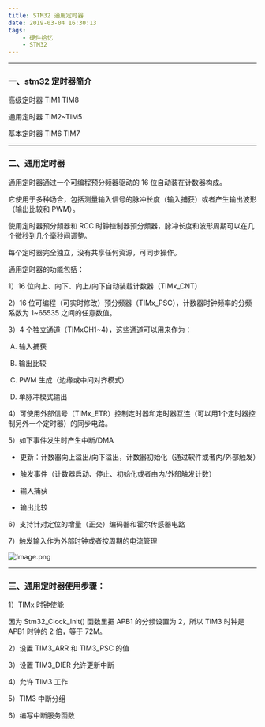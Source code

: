 ```yaml
---
title: STM32 通用定时器
date: 2019-03-04 16:30:13
tags:
    - 硬件拾忆
    - STM32
---
```


---

### 一、stm32 定时器简介



高级定时器 TIM1 TIM8

通用定时器 TIM2~TIM5

基本定时器 TIM6 TIM7

<!--more-->

------

### 二、通用定时器



通用定时器通过一个可编程预分频器驱动的 16 位自动装在计数器构成。



它使用于多种场合，包括测量输入信号的脉冲长度（输入捕获）或者产生输出波形（输出比较和 PWM）。



使用定时器预分频器和 RCC 时钟控制器预分频器，脉冲长度和波形周期可以在几个微秒到几个毫秒间调整。



每个定时器完全独立，没有共享任何资源，可同步操作。 



通用定时器的功能包括：



1）16 位向上、向下、向上/向下自动装载计数器（TIMx_CNT）

2）16 位可编程（可实时修改）预分频器（TIMx_PSC），计数器时钟频率的分频系数为 1~65535 之间的任意数值。

3）4 个独立通道（TIMxCH1~4），这些通道可以用来作为：

​    A. 输入捕获

​    B. 输出比较

​    C. PWM 生成（边缘或中间对齐模式）

​    D. 单脉冲模式输出

4）可使用外部信号（TIMx_ETR）控制定时器和定时器互连（可以用1个定时器控制另外一个定时器）的同步电路。

5）如下事件发生时产生中断/DMA

- 更新：计数器向上溢出/向下溢出，计数器初始化（通过软件或者内/外部触发）

- 触发事件（计数器启动、停止、初始化或者由内/外部触发计数）

- 输入捕获

- 输出比较

6）支持针对定位的增量（正交）编码器和霍尔传感器电路

7）触发输入作为外部时钟或者按周期的电流管理



![Image.png](https://i.loli.net/2019/03/04/5c7ce26498d19.png)



---

### 三、通用定时器使用步骤：



1）TIMx 时钟使能

因为 Stm32_Clock_Init() 函数里把 APB1 的分频设置为 2，所以 TIM3 时钟是 APB1 时钟的 2 倍，等于 72M。

2）设置 TIM3_ARR 和 TIM3_PSC 的值

3）设置 TIM3_DIER 允许更新中断

4）允许 TIM3 工作

5）TIM3 中断分组

6）编写中断服务函数

